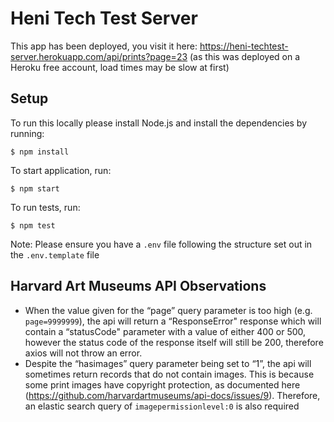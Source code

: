 # Heni Tech Test Server

This app has been deployed, you visit it here: https://heni-techtest-server.herokuapp.com/api/prints?page=23
(as this was deployed on a Heroku free account, load times may be slow at first)

## Setup

To run this locally please install Node.js and install the dependencies by running:

```
$ npm install
```

To start application, run:

```
$ npm start
```

To run tests, run:

```
$ npm test
```

Note: Please ensure you have a `.env` file following the structure set out in the `.env.template` file

## Harvard Art Museums API Observations

- When the value given for the “page” query parameter is too high (e.g. `page=9999999`), the api will return a “ResponseError" response which will contain a “statusCode" parameter with a value of either 400 or 500, however the status code of the response itself will still be 200, therefore axios will not throw an error.
- Despite the “hasimages” query parameter being set to “1”, the api will sometimes return records that do not contain images. This is because some print images have copyright protection, as documented here (https://github.com/harvardartmuseums/api-docs/issues/9). Therefore, an elastic search query of `imagepermissionlevel:0` is also required
